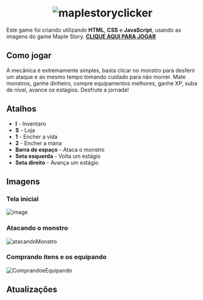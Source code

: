## <h1 align='center'>![maplestoryclicker](https://user-images.githubusercontent.com/96196591/214386724-bf07ed5e-8290-4b1a-a35f-d642dbecca6b.png)</h1>

Este game foi criando utilizando **HTML**, **CSS** e **JavaScript**, usando as imagens do game Maple Story. **<a href='https://gablucas.github.io/game-maplestory-clicker/'>CLIQUE AQUI PARA JOGAR</a>**

## Como jogar
A mecânica é extremamente simples, basta clicar no monstro para desferir um ataque e ao mesmo tempo tomando cuidado para não morrer. 
Mate monstros, ganhe dinheiro, compre equipamentos melhores, ganhe XP, suba de nível, avance os estágios. Desfrute a jornada!

## Atalhos
+ **I** - Inventaro
+ **S** - Loja
+ **1** - Encher a vida
+ **2** - Encher a mana
+ **Barra de espaço** - Ataca o monstro
+ **Seta esquerda** - Volta um estágio
+ **Seta direito** - Avança um estágio

## Imagens
### Tela inicial
![image](https://user-images.githubusercontent.com/96196591/214400654-1e1676ac-2e5c-4870-a840-f42df0b9cc37.png)

### Atacando o monstro
![atacandoMonstro](https://user-images.githubusercontent.com/96196591/214406039-7a700465-bafe-4351-8e01-d1cec0ac13ea.gif)

### Comprando itens e os equipando
![ComprandoeEquipando](https://user-images.githubusercontent.com/96196591/214407589-04807585-c5b7-4225-9642-2a62c433a411.gif)

## Atualizações
